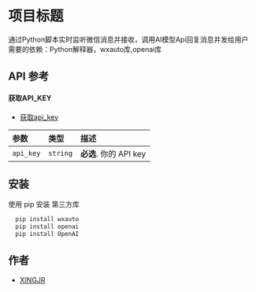 # 项目标题

通过Python脚本实时监听微信消息并接收，调用AI模型Api回复消息并发给用户 需要的依赖：Python解释器，wxauto库,openai库


## API 参考

#### 获取API_KEY

- [获取api_key](https://platform.deepseek.com/api_keys)

| 参数 | 类型     | 描述                |
| :-------- | :------- | :------------------------- |
| `api_key` | `string` | **必选**. 你的 API key |


## 安装

使用 pip 安装 第三方库

```bash
  pip install wxauto
  pip install openai
  pip install OpenAI
```
    
## 作者

- [XINGJR](https://github.com/XINGJR)
